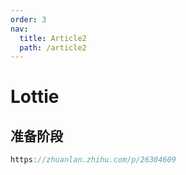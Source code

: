 ```yaml
---
order: 3
nav:
  title: Article2
  path: /article2
---
```


# Lottie

## 准备阶段

```js
https://zhuanlan.zhihu.com/p/26304609
```
